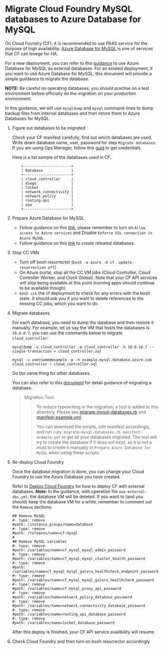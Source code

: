 # Migrate Cloud Foundry MySQL databases to Azure Database for MySQL

On Cloud Foundry (CF), it is recommended to use PAAS service for the purpose of high availability. [Azure Database for MySQL](https://azure.microsoft.com/en-us/services/mysql/) is one of services that CF can levege for HA. 

For a new deployment, you can refer to this [guidance](../README.md) to use Azure Database for MySQL as external databases.
For an existed deployment, if you want to use Azure Database for MySQL, this document will provide a simple guildance to migrate the database.

**NOTE:** Be careful on operating databases, you should practise on a test environment before officially do the migration on your production environment.

In this guidance, we will use `mysqldump` and `mysql` command-lines to dump backup files from internal databases and then retore them to Azure Databases for MySQL.

1. Figure out databases to be migrated

    Check your CF manifest carefully, find out which databases are used. Write down database name, user, password for  step `Migrate databases`. If you are using Ops Manager, follow this [guid](https://docs.pivotal.io/pivotalcf/2-2/customizing/credentials.html) to get credentials.
    
    Here is a list sample of the databases used in CF.
    ```
        +----------------------+
        | Database             |
        +----------------------+
        | cloud_controller     |
        | diego                |
        | locket               |
        | network_connectivity |
        | network_policy       |
        | routing-api          |
        | uaa                  |
        +----------------------+
    ```

1. Prepare Azure Database for MySQL

    * Follow guidance on this [link](../README.md#prepare-azure-mysqlpostgres-database), please remember to turn on `Allow access to Azure services` and Disable `Enforce SSL connection in Azure MySQL`.
    * Follow guidance on this [link](../README.md#create-the-databases) to create releated databases.

1. Stop CC VMs

    * Turn off bosh resurrector (`bosh -e azure -d cf  update-resurrection off`)
    * On Azure portal, stop all the CC VM jobs (Cloud Controller, Cloud Controller Worker, and Clock Global). Note that your CF API services will stop being available at this point (running apps should continue to be available though)
    * `bosh cck` the cf deployment to check for any errors with the bosh state. It should ask you if you want to delete references to the missing CC jobs, which you want to do.

1. Migrate databases

    For each database, you need to dump the database and then restore it manually. For example, let us say the VM that hosts the databases is `10.0.0.7`, you can use the commands below to migrate `cloud_controller`:

    ```
    mysqldump -u cloud_controller -p cloud_controller -h 10.0.16.7 --single-transaction > cloud_controller.sql

    mysql -u username@example -p -h example.mysql.database.azure.com cloud_controller < cloud_controller.sql
    ```

    Do the same thing for other databases.
    
    You can also refer to this [document](https://docs.microsoft.com/en-us/azure/mysql/concepts-migrate-dump-restore) for detail guidance of migrating a database.

    > Migration Tool:
    >> To reduce typewriting in the migration, a tool is added to this directory. Please see [migrate-mysql-databases.rb](./migrate-mysql-databases.rb) and [manifest-example.yml](./manifest-example.yml).
    >>
    >>You can download the scripts, edit manifest accordingly, and run `ruby migrate-mysql-databases.rb manifest-example.yml` to get all your databases migrated. The tool will try to create the database if it does not exist, so it is not a must to create it manually in `Prepare Azure Database for MySQL` when using these scripts.

1. Re-deploy Cloud Foundry

    Once the database migration is done, you can change your Cloud Foundry to use the Azure Database you have created.

    Refer to [Deploy Cloud Foundry](../README.md#deploy-cloud-foundry) for how to deploy CF with external databases. 
    **Note:** In the guidance, with operation file `use-external-dbs.yml`, the database VM will be deleted. If you want to (and you should) keep the database VM for a while, remember to comment out the `Remove` sections: 
    ```
    ## Remove MySQL
    #- type: remove
    #path: /instance_groups/name=database
    #- type: remove
    #path: /releases/name=cf-mysql
    #
    ## Remove MySQL variables
    #- type: remove
    #path: /variables/name=cf_mysql_mysql_admin_password
    #- type: remove
    #path: /variables/name=cf_mysql_mysql_cluster_health_password
    #- type: remove
    #path: /variables/name=cf_mysql_mysql_galera_healthcheck_endpoint_password
    #- type: remove
    #path: /variables/name=cf_mysql_mysql_galera_healthcheck_password
    #- type: remove
    #path: /variables/name=cf_mysql_proxy_api_password
    #- type: remove
    #path: /variables/name=network_policy_database_password
    #- type: remove
    #path: /variables/name=network_connectivity_database_password
    #- type: remove
    #path: /variables/name=routing_api_database_password
    #- type: remove
    #path: /variables/name=locket_database_password
    ```

    After this deploy is finished, your CF API service availibility will resume.

1. Check Cloud Foundry and then turn on bosh resurrector accordingly

